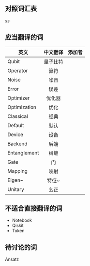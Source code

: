 ## 对照词汇表
*ss*

## 应当翻译的词
| 英文 | 中文翻译 | 添加者 |
| ------------- |:-------------:| -----:|
| Qubit | 量子比特 |
|Operator|算符|
|Noise|噪音|
|Error|误差|
|Optimizer|优化器|
|Optimization|优化|
|Classical|经典|
|Default|默认|
|Device|设备|
|Backend|后端|
|Entanglement|纠缠|
|Gate|门|
|Mapping|映射|
|Eigen~|特征~|
|Unitary|幺正|

## 不适合直接翻译的词
- Notebook
- Qiskit
- Token


## 待讨论的词

Ansatz
